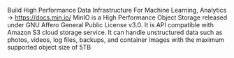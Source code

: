 Build High Performance Data Infrastructure For Machine Learning, Analytics -> https://docs.min.io/
MinIO is a High Performance Object Storage released under GNU Affero General Public License v3.0. It is API compatible with Amazon S3 cloud storage service. It can handle unstructured data such as photos, videos, log files, backups, and container images with the maximum supported object size of 5TB